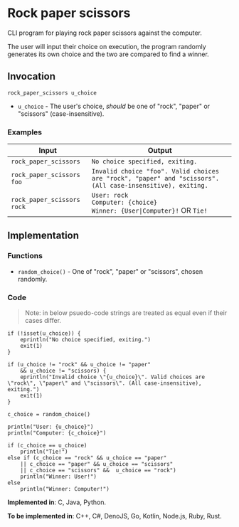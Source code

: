 # Rock paper scissors

CLI program for playing rock paper scissors against the computer.

The user will input their choice on execution, the program randomly generates its own choice and the two are compared to find a winner.

## Invocation

`rock_paper_scissors u_choice`

- `u_choice` - The user's choice, *should* be one of "rock", "paper" or "scissors" (case-insensitive).

### Examples

| Input                      | Output                                                                                                     |
| -------------------------- | ---------------------------------------------------------------------------------------------------------- |
| `rock_paper_scissors`      | `No choice specified, exiting.`                                                                            |
| `rock_paper_scissors foo`  | `Invalid choice "foo". Valid choices are "rock", "paper" and "scissors". (All case-insensitive), exiting.` |
| `rock_paper_scissors rock` | `User: rock` <br>`Computer: {choice}` <br>`Winner: {User\|Computer}!` OR `Tie!`                            |

## Implementation

### Functions

- `random_choice()` - One of "rock", "paper" or "scissors", chosen randomly.

### Code

> Note: in below psuedo-code strings are treated as equal even if their cases differ.

```
if (!isset(u_choice)) {
    eprintln("No choice specified, exiting.")
    exit(1)
}

if (u_choice != "rock" && u_choice != "paper"
    && u_choice != "scissors) {
    eprintln("Invalid choice \"{u_choice}\". Valid choices are \"rock\", \"paper\" and \"scissors\". (All case-insensitive), exiting.")
    exit(1)
}

c_choice = random_choice()

println("User: {u_choice}")
println("Computer: {c_choice}")

if (c_choice == u_choice)
    println("Tie!")
else if (c_choice == "rock" && u_choice == "paper"
    || c_choice == "paper" && u_choice == "scissors"
    || c_choice == "scissors" &&  u_choice == "rock")
    println("Winner: User!")
else
    println("Winner: Computer!")
```

**Implemented in**: C, Java, Python.

**To be implemented in**: C++, C#, DenoJS, Go, Kotlin, Node.js, Ruby, Rust.
